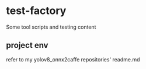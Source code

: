 # test-factory
 Some tool scripts and testing content 
## project env
refer to my yolov8_onnx2caffe repositories' readme.md
